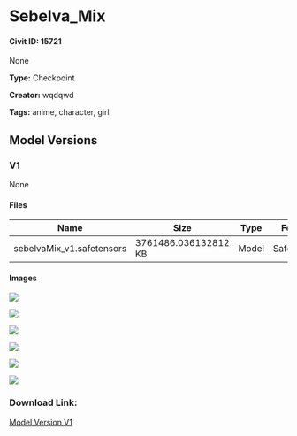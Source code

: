 # Sebelva_Mix

#### Civit ID: 15721

None

**Type:** Checkpoint

**Creator:** wqdqwd

**Tags:** anime, character, girl

## Model Versions

### V1

None

#### Files

| Name | Size | Type | Format | Download Url | AutoV1 | AutoV2 | SHA256 | CRC32 | BLAKE3 |
| --- | --- | --- | --- | --- | --- | --- | --- | --- | --- |
| sebelvaMix_v1.safetensors | 3761486.036132812 KB | Model | SafeTensor | https://civitai.com/api/download/models/18553 | BE5B7300 | F98322EBDE | F98322EBDEADD0191BF93D9D43DAD1D8F7889951E5E8EED73370FBA5D57CB8AF | 4F0D4153 | 0A2F1CB70310356EE89EFBA3B4B864B4F5683AF48F72F04E0C16C7BFC8588937 |

#### Images

<p><img src="https://image.civitai.com/xG1nkqKTMzGDvpLrqFT7WA/94534271-ccca-40ed-1edd-cc9857a27300/width=450/192041.jpeg" /></p>

<p><img src="https://image.civitai.com/xG1nkqKTMzGDvpLrqFT7WA/ad1ff23c-d7ba-4316-7a6c-0a2cfc2edd00/width=450/192046.jpeg" /></p>

<p><img src="https://image.civitai.com/xG1nkqKTMzGDvpLrqFT7WA/d9112b45-3493-44a2-06b7-6b2fed89f000/width=450/192045.jpeg" /></p>

<p><img src="https://image.civitai.com/xG1nkqKTMzGDvpLrqFT7WA/5a347862-01d1-4b9c-f759-33d205506f00/width=450/192044.jpeg" /></p>

<p><img src="https://image.civitai.com/xG1nkqKTMzGDvpLrqFT7WA/ec1220ee-bab0-457e-f71c-78e2a50c7d00/width=450/192043.jpeg" /></p>

<p><img src="https://image.civitai.com/xG1nkqKTMzGDvpLrqFT7WA/164f111e-639c-43e4-875c-03c40be11500/width=450/192042.jpeg" /></p>

### Download Link:

[Model Version V1](https://civitai.com/api/download/models/18553)

